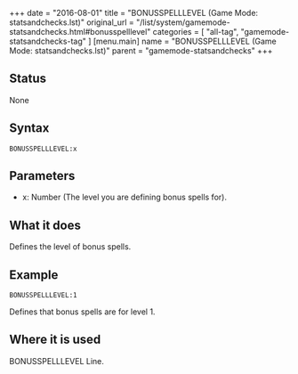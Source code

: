 +++
date = "2016-08-01"
title = "BONUSSPELLLEVEL (Game Mode: statsandchecks.lst)"
original_url = "/list/system/gamemode-statsandchecks.html#bonusspelllevel"
categories = [ "all-tag", "gamemode-statsandchecks-tag" ]
[menu.main]
    name = "BONUSSPELLLEVEL (Game Mode: statsandchecks.lst)"
    parent = "gamemode-statsandchecks"
+++

## Status

None

## Syntax

`BONUSSPELLLEVEL:x`

## Parameters

-   x: Number (The level you are defining bonus
    spells for).



What it does
------------

Defines the level of bonus spells.

Example
-------

`BONUSSPELLLEVEL:1`

Defines that bonus spells are for level 1.

Where it is used
----------------

BONUSSPELLLEVEL Line.

